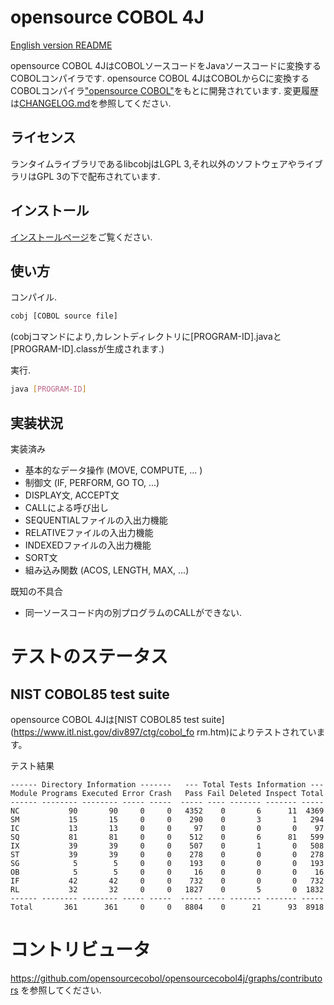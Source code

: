 # opensource COBOL 4J

[English version README](./README.md)

opensource COBOL 4JはCOBOLソースコードをJavaソースコードに変換するCOBOLコンパイラです.
opensource COBOL 4JはCOBOLからCに変換するCOBOLコンパイラ["opensource COBOL"](https://github.com/opensourcecobol/opensource-cobol)をもとに開発されています.
変更履歴は[CHANGELOG.md](./CHANGELOG.md)を参照してください.

## ライセンス
ランタイムライブラリであるlibcobjはLGPL 3,それ以外のソフトウェアやライブラリはGPL 3の下で配布されています.

## インストール

[インストールページ](https://github.com/opensourcecobol/opensourcecobol4j/wiki/Installation_JP)をご覧ください.

## 使い方

コンパイル.
```bash
cobj [COBOL source file]
```
(cobjコマンドにより,カレントディレクトリに[PROGRAM-ID].javaと[PROGRAM-ID].classが生成されます.)

実行.
```bash
java [PROGRAM-ID]
```

## 実装状況

実装済み

* 基本的なデータ操作 (MOVE, COMPUTE, ... )
* 制御文 (IF, PERFORM, GO TO, ...)
* DISPLAY文, ACCEPT文
* CALLによる呼び出し
* SEQUENTIALファイルの入出力機能
* RELATIVEファイルの入出力機能
* INDEXEDファイルの入出力機能
* SORT文
* 組み込み関数 (ACOS, LENGTH, MAX, ...)

既知の不具合

* 同一ソースコード内の別プログラムのCALLができない.

# テストのステータス

## NIST COBOL85 test suite

opensource COBOL 4Jは[NIST COBOL85 test suite](https://www.itl.nist.gov/div897/ctg/cobol_fo
rm.htm)によりテストされています。

テスト結果

```
------ Directory Information -------   --- Total Tests Information ---
Module Programs Executed Error Crash   Pass Fail Deleted Inspect Total
------ -------- -------- ----- -----  ----- ---- ------- ------- -----
NC           90       90     0     0   4352    0       6      11  4369
SM           15       15     0     0    290    0       3       1   294
IC           13       13     0     0     97    0       0       0    97
SQ           81       81     0     0    512    0       6      81   599
IX           39       39     0     0    507    0       1       0   508
ST           39       39     0     0    278    0       0       0   278
SG            5        5     0     0    193    0       0       0   193
OB            5        5     0     0     16    0       0       0    16
IF           42       42     0     0    732    0       0       0   732
RL           32       32     0     0   1827    0       5       0  1832
------ -------- -------- ----- -----  ----- ---- ------- ------- -----
Total       361      361     0     0   8804    0      21      93  8918
```

# コントリビュータ

https://github.com/opensourcecobol/opensourcecobol4j/graphs/contributors を参照してください.
